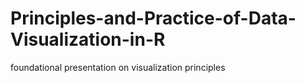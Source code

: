 # Principles-and-Practice-of-Data-Visualization-in-R
foundational presentation on visualization principles
